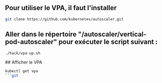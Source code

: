 ## Pour utiliser le VPA, il faut l'installer

```bash 
git clone https://github.com/kubernetes/autoscaler.git
```

## Aller dans le répertoire "/autoscaler/vertical-pod-autoscaler" pour exécuter le script suivant :

```bash 
./hack/vpa-up.sh
```

## Afficher le VPA

```bash
kubectl get vpa
```git